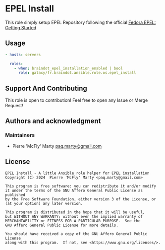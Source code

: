 <!--
 File              : README.md
 License           : AGPL-3.0-or-later
 Author            : Pierre 'McFly' Marty <pmarty@linagora.com>
 Date              : 26.11.2024
 Last Modified Date: 26.11.2024
 Last Modified By  : Pierre 'McFly' Marty <pmarty@linagora.com>
-->

# EPEL Install

This role simply setup EPEL Repository following the official
[Fedora EPEL: Getting Started](https://docs.fedoraproject.org/en-US/epel/getting-started/)

## Usage

```yaml
- hosts: servers

  roles:
    - when: braindot_epel_installation_enabled | bool
      role: galaxy/fr.braindot.ansible.role.os.epel_install
```

## Support And Contributing

This role is open to contribution! Feel free to open any Issue or Merge Request!

## Authors and acknowledgment

### Maintainers

- Pierre 'McFly' Marty <paq.marty@gmail.com>

## License

    EPEL Install - A little Ansible role helper for EPEL installation
    Copyright (C) 2024  Pierre 'McFly' Marty <paq.marty@gmail.com>

    This program is free software: you can redistribute it and/or modify
    it under the terms of the GNU Affero General Public License as published
    by the Free Software Foundation, either version 3 of the License, or
    (at your option) any later version.

    This program is distributed in the hope that it will be useful,
    but WITHOUT ANY WARRANTY; without even the implied warranty of
    MERCHANTABILITY or FITNESS FOR A PARTICULAR PURPOSE.  See the
    GNU Affero General Public License for more details.

    You should have received a copy of the GNU Affero General Public License
    along with this program.  If not, see <https://www.gnu.org/licenses/>.


<!-- vim: set ft=markdown fenc=utf-8 spell spl=en tw=80 cc=80 et ts=2: -->
